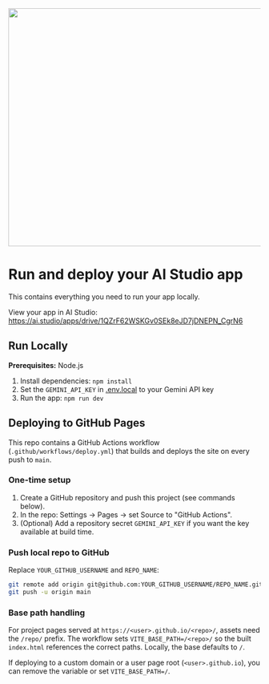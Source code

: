 <div align="center">
<img width="1200" height="475" alt="GHBanner" src="https://github.com/user-attachments/assets/0aa67016-6eaf-458a-adb2-6e31a0763ed6" />
</div>

# Run and deploy your AI Studio app

This contains everything you need to run your app locally.

View your app in AI Studio: https://ai.studio/apps/drive/1QZrF62WSKGv0SEk8eJD7jDNEPN_CgrN6

## Run Locally

**Prerequisites:**  Node.js


1. Install dependencies:
   `npm install`
2. Set the `GEMINI_API_KEY` in [.env.local](.env.local) to your Gemini API key
3. Run the app:
   `npm run dev`

## Deploying to GitHub Pages

This repo contains a GitHub Actions workflow (`.github/workflows/deploy.yml`) that builds and deploys the site on every push to `main`.

### One-time setup

1. Create a GitHub repository and push this project (see commands below).
2. In the repo: Settings → Pages → set Source to "GitHub Actions".
3. (Optional) Add a repository secret `GEMINI_API_KEY` if you want the key available at build time.

### Push local repo to GitHub

Replace `YOUR_GITHUB_USERNAME` and `REPO_NAME`:

```bash
git remote add origin git@github.com:YOUR_GITHUB_USERNAME/REPO_NAME.git
git push -u origin main
```

### Base path handling

For project pages served at `https://<user>.github.io/<repo>/`, assets need the `/repo/` prefix. The workflow sets `VITE_BASE_PATH=/<repo>/` so the built `index.html` references the correct paths. Locally, the base defaults to `/`.

If deploying to a custom domain or a user page root (`<user>.github.io`), you can remove the variable or set `VITE_BASE_PATH=/`.

